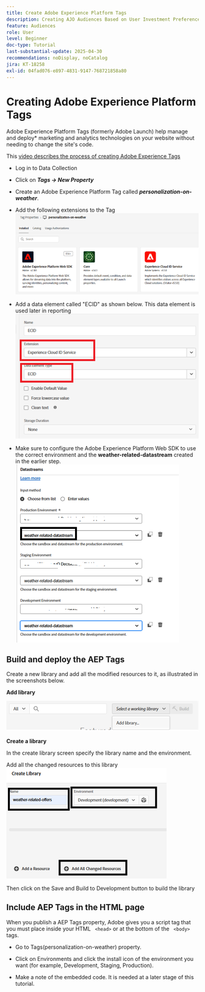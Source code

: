 ```yaml
---
title: Create Adobe Experience Platform Tags
description: Creating AJO Audiences Based on User Investment Preferences (Stocks, Bonds, CDs)
feature: Audiences
role: User
level: Beginner
doc-type: Tutorial
last-substantial-update: 2025-04-30
recommendations: noDisplay, noCatalog
jira: KT-18258
exl-id: 04fad076-e897-4831-9147-768721858a80
---
```

# Creating Adobe Experience Platform Tags

Adobe Experience Platform Tags (formerly Adobe Launch) help manage and deploy* marketing and analytics technologies on your website without needing to change the site's code.

This [video describes the process of creating Adobe Experience Tags](https://experienceleague.adobe.com/en/playlists/experience-platform-get-started-with-tags)

-   Log in to Data Collection
-   Click on _**Tags -> New Property**_

-   Create an Adobe Experience Platform Tag called _**personalization-on-weather**_.

-   Add the following extensions to the Tag
![tags-extensions](assets/tags-extensions1.png)
-   Add a data element called "ECID" as shown below. This data element is used later in reporting
![ecid-data-element](assets/ecid-data-element.png)

-   Make sure to configure the Adobe Experience Platform Web SDK to use the correct environment and the **weather-related-datastream** created in the earlier step.
![web-sdk-configuration](assets/tags-extensions.png)



## Build and deploy the AEP Tags


Create a new library and add all the modified resources to it, as illustrated in the screenshots below.

**Add library**

![new-library](assets/tag-add-library.png)

**Create a library**

In the create library screen specify the library name and the environment.

Add all the changed resources to this library
![tag-library](assets/tag-build-library.png)

Then click on the Save and Build to Development button to build the library

## Include AEP Tags in the HTML page

When you publish a AEP Tags property, Adobe gives you a script tag that you must place inside your HTML ``` <head>``` or at the bottom of the ``` <body>``` tags.

-   Go to Tags(personalization-on-weather) property.

-   Click on Environments and click the install icon of the environment you want (for example, Development, Staging, Production).

-   Make a note of the embedded code. It is needed at a later stage of this tutorial.
